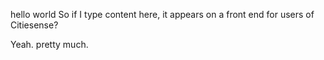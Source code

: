 hello world
So if I type content here, it appears on a front end for users of Citiesense?


Yeah. pretty much.
